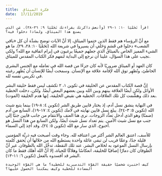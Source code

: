 ```yaml
---
title:  فكرة الميثاق
date:  17/11/2019
---
```


`اقرأ نَحَمْيَا ١٠: ١-٢٩ (وأنعش ذاكرتك بقراءتك نَحَمْيَا ٩: ٣٦-٣٨). مَن الذي يصنع هذا الميثاق، ولماذا دخلوا فيه؟`

مع أنَّ الرؤساء هم فقط الذين ختموا الميثاق، إلا أنَّ الآيات توضح بشدَّة أن كل «باقي الشعب» دخلوا في قَسَمٍ وَحَلَفٍ أن يسيروا في شريعة الله (نَحَمْيَا ١٠: ٢٨، ٢٩). ما هو الشيء المميز الخاص بالميثاق الذي جعلهم جميعًا يرغبون في إبرام اتفاقية مع الله؟ ولكي نجيب على هذا السؤال، علينا أن نرجع إلى البداية لنفهم فكر الكتاب المقدس للميثاق.

كان العهد أو الميثاق ضروريًا لأنه كان جزءًا من قصة الله في تعامله مع الجنس البشري الخاطئ، وتُظهِر توق الله لإقامة علاقة مع الإنسان. وسمحت أيضًا للإنسان أن يُظهِر رغبته في تكريس نفسه لله.

إنَّ قصة الكتاب المقدس عن الخليقة في تكوين ١، ٢ تكشف ليس فقط خليقة البشر الأوائل ولكن أيضًا العلاقة بينهم وبين الله وبين بعضهم البعض أيضًا. ولكن، دخلت الخطية بعد ذلك وهشَّمت كل تلك العلاقات. الخطية هي نقيض الخليقة، إنها هدم الخليقة (الموت).

في النهاية ينشق نسل آدم، إذ يختار قايين طريق الشر (تكوين ٤: ٨-١٩) بينما يتبع شيث الله (تكوين ٥: ٣-٢٤). يبلغ نسل قايين نهايته في لامك (تكوين ٤: ١٧-١٩)، السابع من آدم (ضمنًا) وهو الذي أدخل تعدُّد الزوجات. نرى هنا العنف والانتقام من جانب قايين جنبًا إلى جنب مع نسل شيث الأمين. يتم تعداد نسل شيث أيضًا، ولكن السابع من هذا النسل هو أخنوخ، الذي سار مع الله (تكوين ٥: ٢٤)، وقد اُخِذ إلى السماء.

للأسف، اعتنق العالم الشر أكثر من اعتناقه لله. وجاء وقت أصبحت فيه ذريَّة المؤمنين قليلة جدًا، وعمَّا قريب لن تبقى عائلة واحدة يستطيع الله من خلالها أن يُحقق كلمته بإرسال النسل الموعود به لخلاص البشر. عند تلك النقطة، تدخَّل الله بالطوفان. غير أنَّ الطوفان كان دمارًا إضافيًا للخليقة، انعكاسًا وهلاكًا للحياة، إلا أنَّ الله أهلك فقط ما كان البشر قد أفسدوه بالفعل (تكوين ٦: ١١-١٣).

`كيف اختبرت شخصيًا حقيقة القوَّة التدميرية للخطية؟ ما هي القوَّة الوحيدة المضادة للخطية وكيف يمكننا الحصول عليها؟`
